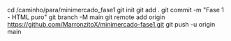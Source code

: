 cd /caminho/para/minimercado_fase1
git init
git add .
git commit -m "Fase 1 - HTML puro"
git branch -M main
git remote add origin https://github.com/MarronzitoX/minimercado-fase1.git
git push -u origin main
